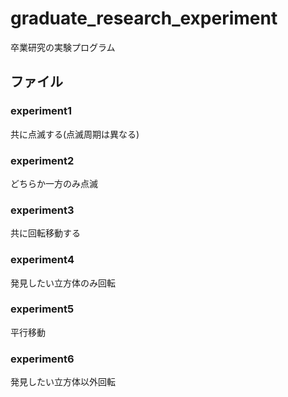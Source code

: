 # graduate_research_experiment
卒業研究の実験プログラム

## ファイル
### experiment1
共に点滅する(点滅周期は異なる)

### experiment2
どちらか一方のみ点滅

### experiment3
共に回転移動する

### experiment4
発見したい立方体のみ回転

### experiment5
平行移動

### experiment6
発見したい立方体以外回転
